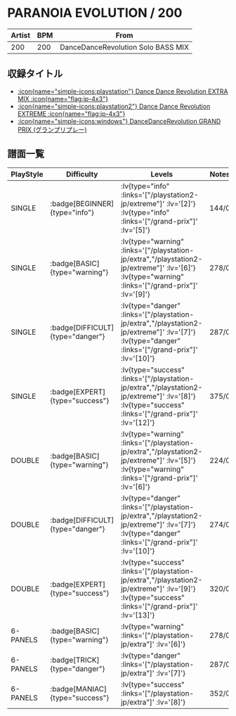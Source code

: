 # PARANOIA EVOLUTION / 200

|Artist|BPM|From|
|------|---|----|
|200|200|DanceDanceRevolution Solo BASS MIX|

## 収録タイトル

- [ :icon{name="simple-icons:playstation"} Dance Dance Revolution EXTRA MIX :icon{name="flag:jp-4x3"} ](/playstation-jp/extra)
- [ :icon{name="simple-icons:playstation2"} Dance Dance Revolution EXTREME :icon{name="flag:jp-4x3"} ](/playstation2-jp/extreme)
- [ :icon{name="simple-icons:windows"} DanceDanceRevolution GRAND PRIX (グランプリプレー)](/grand-prix)

## 譜面一覧

|PlayStyle|Difficulty|Levels|Notes|Movie|
|---------|----------|------|-----|-----|
|SINGLE| :badge[BEGINNER]{type="info"} | :lv{type="info" :links='["/playstation2-jp/extreme"]' :lv='[2]'}  :lv{type="info" :links='["/grand-prix"]' :lv='[5]'} |144/0||
|SINGLE| :badge[BASIC]{type="warning"} | :lv{type="warning" :links='["/playstation-jp/extra","/playstation2-jp/extreme"]' :lv='[6]'}  :lv{type="warning" :links='["/grand-prix"]' :lv='[9]'} |278/0||
|SINGLE| :badge[DIFFICULT]{type="danger"} | :lv{type="danger" :links='["/playstation-jp/extra","/playstation2-jp/extreme"]' :lv='[7]'}  :lv{type="danger" :links='["/grand-prix"]' :lv='[10]'} |287/0||
|SINGLE| :badge[EXPERT]{type="success"} | :lv{type="success" :links='["/playstation-jp/extra","/playstation2-jp/extreme"]' :lv='[8]'}  :lv{type="success" :links='["/grand-prix"]' :lv='[12]'} |375/0||
|DOUBLE| :badge[BASIC]{type="warning"} | :lv{type="warning" :links='["/playstation-jp/extra","/playstation2-jp/extreme"]' :lv='[5]'}  :lv{type="warning" :links='["/grand-prix"]' :lv='[6]'} |224/0||
|DOUBLE| :badge[DIFFICULT]{type="danger"} | :lv{type="danger" :links='["/playstation-jp/extra","/playstation2-jp/extreme"]' :lv='[7]'}  :lv{type="danger" :links='["/grand-prix"]' :lv='[10]'} |274/0||
|DOUBLE| :badge[EXPERT]{type="success"} | :lv{type="success" :links='["/playstation-jp/extra","/playstation2-jp/extreme"]' :lv='[9]'}  :lv{type="success" :links='["/grand-prix"]' :lv='[13]'} |320/0||
|6-PANELS| :badge[BASIC]{type="warning"} | :lv{type="warning" :links='["/playstation-jp/extra"]' :lv='[6]'} |278/0||
|6-PANELS| :badge[TRICK]{type="danger"} | :lv{type="danger" :links='["/playstation-jp/extra"]' :lv='[7]'} |287/0||
|6-PANELS| :badge[MANIAC]{type="success"} | :lv{type="success" :links='["/playstation-jp/extra"]' :lv='[8]'} |352/0||
